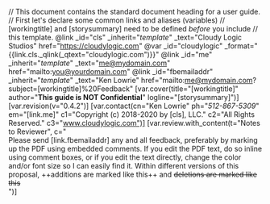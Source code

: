 // This document contains the standard document heading for a user guide.
// First let's declare some common links and aliases (variables)
// [workingtitle] and [storysummary] need to be defined *before* you include
// this template.
@link _id="cls" _inherit="_template_" _text="Cloudy Logic Studios" href="https://cloudylogic.com"
@var _id="cloudylogic" _format="{{link.cls._qlink(_qtext=\"cloudylogic.com\")}}"
@link _id="me" _inherit="_template_" _text="me@mydomain.com" href="mailto:you@yourdomain.com"
@link _id="fbemailaddr" _inherit="_template_" _text="Ken Lowrie" href="mailto:me@mydomain.com?subject=[workingtitle]%20Feedback"
[var.cover(title="[workingtitle]" author="**This guide is NOT Confidential**" logline="[storysummary]")]
[var.revision(v="0.4.2")]
[var.contact(cn="Ken Lowrie" ph="*512-867-5309*" em="[link.me]" c1="Copyright (c) 2018-2020 by [cls], LLC." c2="All Rights Reserved." c3="www.cloudylogic.com")]
[var.review.with_content(t="Notes to Reviewer", c="\
    Please send [link.fbemailaddr] any and all feedback, preferably by marking up the PDF using embedded comments. If you edit the PDF text, do so inline using comment boxes, or if you edit the text directly, change the color and/or font size so I can easily find it. Within different versions of this proposal, ++additions are marked like this++ and ~~deletions are marked like this~~\
")]
